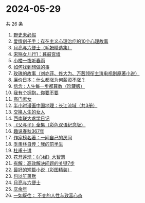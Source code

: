 # 2024-05-29

共 26 条

<!-- BEGIN WEREAD -->
<!-- 最后更新时间 2024-05-29 16:01:08 +0800 -->
1. [野史未必假](https://weread.qq.com/web/bookDetail/cfc32c60813ab8d32g013aca)
1. [爱情刽子手：存在主义心理治疗的10个心理故事](https://weread.qq.com/web/bookDetail/28a329007260a56928aa6c7)
1. [月亮与六便士（毛姆精选集）](https://weread.qq.com/web/bookDetail/3f932c60723f42ba3f94a30)
1. [宋殇女儿行1：暮鼓宫墙](https://weread.qq.com/web/bookDetail/237329c0813ab8dbfg018b25)
1. [小楼一夜听春雨](https://weread.qq.com/web/bookDetail/b7232a30813ab8da4g0152a2)
1. [如何找到想做的事](https://weread.qq.com/web/bookDetail/71a32fb0813ab8de8g019cc9)
1. [玫瑰的故事（刘亦菲、佟大为、万茜领衔主演电视剧原著小说）](https://weread.qq.com/web/bookDetail/37f32de072162e8c37f269b)
1. [廉价日本：什么都涨为何薪资不涨？](https://weread.qq.com/web/bookDetail/b4e32bf0813ab8df4g01081c)
1. [信念 : 人生每一步都算数（珍藏版）](https://weread.qq.com/web/bookDetail/9e1326b0813ab8736g0119ec)
1. [我有个拥抱，你要不要](https://weread.qq.com/web/bookDetail/f4532c70813ab8df3g0130ad)
1. [高门庶女](https://weread.qq.com/web/bookDetail/5a532ac0813ab8ddfg01368b)
1. [半小时漫画中国地理：长江流域（共3册）](https://weread.qq.com/web/bookDetail/cb932440813ab8dccg015dce)
1. [交换人生的女人](https://weread.qq.com/web/bookDetail/443328c0813ab8be2g0150e8)
1. [西南联大求学日记](https://weread.qq.com/web/bookDetail/8823298072901ee08829587)
1. [《父与子》全集（彩色双语纪念版）](https://weread.qq.com/web/bookDetail/6ac326d071c1fc7e6ac1982)
1. [趣说春秋367年](https://weread.qq.com/web/bookDetail/a6d328f0813ab8bddg01385f)
1. [作家榜名著：一间自己的房间](https://weread.qq.com/web/bookDetail/e863266071dd15a5e861157)
1. [季羡林自传：我的前半生](https://weread.qq.com/web/bookDetail/c0332f3072263a95c03133c)
1. [杜甫十讲](https://weread.qq.com/web/bookDetail/fa2326c0813ab727ag01329a)
1. [花开莲现：《心经》大智慧](https://weread.qq.com/web/bookDetail/d3e325f0718988aad3e7554)
1. [有解：高效解决问题的关键7步](https://weread.qq.com/web/bookDetail/f81324f0813ab6d63g013324)
1. [最好的短篇小说（彩图精装）](https://weread.qq.com/web/bookDetail/39d32fc05c692539ddcf794)
1. [何以笙箫默](https://weread.qq.com/web/bookDetail/842321805282ad8422b77a5)
1. [月亮与六便士](https://weread.qq.com/web/bookDetail/12c32b9071a0f63912c88de)
1. [庆余年](https://weread.qq.com/web/bookDetail/0ae32be0570f000ae1bf155)
1. [一如既往： 不变的人性与致富心态](https://weread.qq.com/web/bookDetail/f8e322b0813ab8db0g01952e)
<!-- END WEREAD -->
